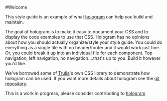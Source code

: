 #Welcome

This style guide is an example of what
[hologram](http://trulia.github.io/hologram)  can help you build and
maintain.

The goal of hologram is to make it easy to document your CSS and to
display the code examples to use that CSS. Hologram has no
opinions about how you should actually organize/style your style guide.
You could do everything as a single file with no header/footer and it
would work just fine. Or, you could break it up into an individual file
for each component. Top navigation, left navigation, no
navigation....that's up to you. Build it however you'd like.  


We've borrowed some of [Trulia](http://trulia.com)'s own CSS library to
demonstrate how hologram can be used. If you want more details about
hologram see the [git repository](http://github.com/trulia/hologram).  


This is a work in progress, please consider contributing to
[hologram](http://github.com/trulia/hologram).
